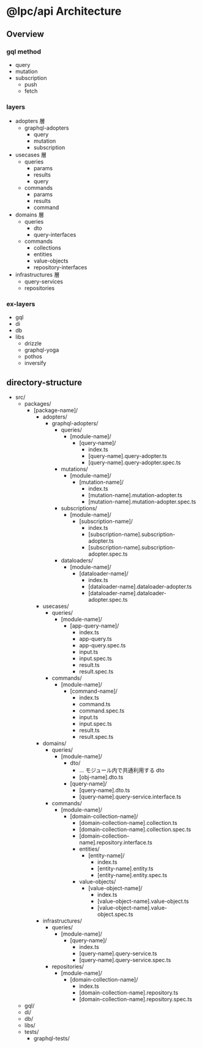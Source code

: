 # @lpc/api Architecture

## Overview

### gql method

- query
- mutation
- subscription
    - push
    - fetch

### layers

- adopters 層
    - graphql-adopters
        - query
        - mutation
        - subscription
- usecases 層
    - queries
        - params
        - results
        - query
    - commands
        - params
        - results
        - command
- domains 層
    - queries
        - dto
        - query-interfaces
    - commands
        - collections
        - entities
        - value-objects
        - repository-interfaces
- infrastructures 層
    - query-services
    - repositories

### ex-layers

- gql
- di
- db
- libs
    - drizzle
    - graphql-yoga
    - pothos
    - inversify

## directory-structure

- src/
    - packages/
        - [package-name]/
            - adopters/
                - graphql-adopters/
                    - queries/
                        - [module-name]/
                            - [query-name]/
                                - index.ts
                                - [query-name].query-adopter.ts
                                - [query-name].query-adopter.spec.ts
                    - mutations/
                        - [module-name]/
                            - [mutation-name]/
                                - index.ts
                                - [mutation-name].mutation-adopter.ts
                                - [mutation-name].mutation-adopter.spec.ts
                    - subscriptions/
                        - [module-name]/
                            - [subscription-name]/
                                - index.ts
                                - [subscription-name].subscription-adopter.ts
                                - [subscription-name].subscription-adopter.spec.ts
                    - dataloaders/
                        - [module-name]/
                            - [dataloader-name]/
                                - index.ts
                                - [dataloader-name].dataloader-adopter.ts
                                - [dataloader-name].dataloader-adopter.spec.ts
            - usecases/
                - queries/
                    - [module-name]/
                        - [app-query-name]/
                            - index.ts
                            - app-query.ts
                            - app-query.spec.ts
                            - input.ts
                            - input.spec.ts
                            - result.ts
                            - result.spec.ts
                - commands/
                    - [module-name]/
                        - [command-name]/
                            - index.ts
                            - command.ts
                            - command.spec.ts
                            - input.ts
                            - input.spec.ts
                            - result.ts
                            - result.spec.ts
            - domains/
                - queries/
                    - [module-name]/
                        - dto/
                            - ... モジュール内で共通利用する dto
                            - [obj-name].dto.ts
                        - [query-name]/
                            - [query-name].dto.ts
                            - [query-name].query-service.interface.ts
                - commands/
                    - [module-name]/
                        - [domain-collection-name]/
                            - [domain-collection-name].collection.ts
                            - [domain-collection-name].collection.spec.ts
                            - [domain-collection-name].repository.interface.ts
                            - entities/
                                - [entity-name]/
                                    - index.ts
                                    - [entity-name].entity.ts
                                    - [entity-name].entity.spec.ts
                            - value-objects/
                                - [value-object-name]/
                                    - index.ts
                                    - [value-object-name].value-object.ts
                                    - [value-object-name].value-object.spec.ts
            - infrastructures/
                - queries/
                    - [module-name]/
                        - [query-name]/
                            - index.ts
                            - [query-name].query-service.ts
                            - [query-name].query-service.spec.ts
                - repositories/
                    - [module-name]/
                        - [domain-collection-name]/
                            - index.ts
                            - [domain-collection-name].repository.ts
                            - [domain-collection-name].repository.spec.ts
    - gql/
    - di/
    - db/
    - libs/
    - tests/
        - graphql-tests/
